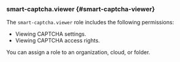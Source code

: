 ### smart-captcha.viewer {#smart-captcha-viewer}

The `smart-captcha.viewer` role includes the following permissions:
* Viewing CAPTCHA settings.
* Viewing CAPTCHA access rights.

You can assign a role to an organization, cloud, or folder.